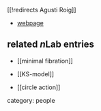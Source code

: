 [[!redirects Agusti Roig]]

* [webpage](http://bgsmath.cat/fitxa-agusti-roig/)

## related $n$Lab entries

* [[minimal fibration]]

* [[KS-model]]

* [[circle action]]


category: people